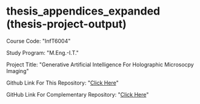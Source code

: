 # thesis_appendices_expanded (thesis-project-output)

Course Code: "InfT6004"

Study Program: "M.Eng.-I.T."

Project Title: "Generative Artificial Intelligence For Holographic Microsocpy Imaging"

Github Link For This Repository: "[Click Here](https://github.com/ahiyantra/thesis_appendices_expanded)"

GitHub Link For Complementary Repository: "[Click Here](https://github.com/ahiyantra/thesis_deep_learning_models)"
